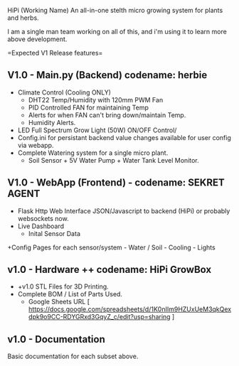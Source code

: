 HiPi (Working Name) An all-in-one stelth micro growing system for plants and herbs.

I am a single man team working on all of this, and i'm using it to learn more above development. 

=Expected V1 Release features=

V1.0 - Main.py (Backend) codename: herbie
-------------------------
+ Climate Control (Cooling ONLY)
    - DHT22 Temp/Humidity with 120mm PWM Fan
    - PID Controlled FAN for maintaining Temp
    - Alerts for when FAN can't bring down/maintain Temp.
    - Humidity Alerts.
+ LED Full Spectrum Grow Light (50W) ON/OFF Control/
+ Config.ini for persistant backend value changes available for user config via webapp.
+ Complete Watering system for a single micro plant.
    - Soil Sensor + 5V Water Pump + Water Tank Level Monitor.

V1.0 - WebApp (Frontend) - codename: SEKRET AGENT
---------------------------
  + Flask Http Web Interface JSON/Javascript to backend (HiPi) or probably websockets now.
  + Live Dashboard  
     - Inital Sensor Data
 
  +Config Pages for each sensor/system
      - Water / Soil
      - Cooling
      - Lights
        
v1.0 - Hardware ++ codename: HiPi GrowBox 
----------------------------
+ +v1.0 STL Files for 3D Printing.
+ Complete BOM / List of Parts Used. 
    - Google Sheets URL [ https://docs.google.com/spreadsheets/d/1K0nIIm9HZUxUeM3qkQexdpk9o9CC-RDYGRxd3GqyZ_c/edit?usp=sharing ]

v1.0 - Documentation
----------------------------
Basic documentation for each subset above. 
